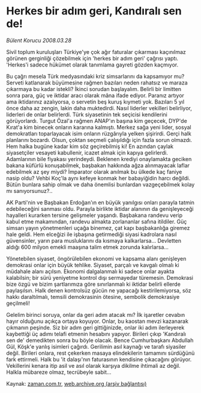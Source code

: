 # Herkes bir adım geri, Kandıralı sen de!

*Bülent Korucu 2008.03.28*

<tr><td class="metin" colspan="2" style="padding-top: 20px; padding-left: 5px; padding-right: 10px;">Sivil toplum kuruluşları Türkiye'ye çok ağır faturalar çıkarması kaçınılmaz görünen gerginliği çözebilmek için 'herkes bir adım geri' çağrısı yaptı. 'Herkes'i sadece hükümet olarak tanımlama gayreti gözden kaçmıyor.</td></tr><tr><td class="metin" colspan="2" style="padding-top: 20px; padding-left: 5px; padding-right: 10px;"><p>Bu çağrı mesela Türk medyasındaki kriz simsarlarını da kapsamıyor mu? Serveti katlanarak büyümesine rağmen bazıları neden rahatsız ve maraza çıkarmaya bu kadar istekli? İkinci sorudan başlayalım. Belirli bir limitten sonra para, güç ve iktidar aracı olarak mâna ifade ediyor. Paranız artıyor ama iktidarınız azalıyorsa, o servetin beş kuruş kıymeti yok. Bazıları 5 yıl önce daha az zengin, lakin daha muktedirdi. Nasıl liderler vekilleri belirliyor, liderleri de onlar belirlerdi. Türk siyasetinin tek seçicisi kendilerini görüyorlardı. Turgut Özal'a rağmen ANAP'ın başına kim geçecek, DYP'de Kırat'a kim binecek onların kararına kalmıştı. Merkez sağa yeni lider, sosyal demokratları toparlayacak isim onların rüzgârıyla yelken şişirirdi. Gerçi halk planlarını bozardı. Olsun, çoktan seçmeli çalışıldığı için fazla sorun olmazdı. Hem halka bugüne kadar kim söz geçirebilmiş ki! En azından çaylak siyasetçiler vesayeti kabullenir, icazet almak için kapıya gelirlerdi. Adamlarının bile fiyakası yerindeydi. Beklenen krediyi onaylamakta geciken bakana küfürlü konuşabilmek, başbakan hakkında ağza alınmayacak laflar edebilmek az şey miydi? İmparator olarak anılmak bu ülkede kaç faniye nasip oldu? Vehbi Koç'la aynı kefeye konmak her babayiğidin harcı değildi. Bütün bunlara sahip olmak ve daha önemlisi bunlardan vazgeçebilmek kolay mı sanıyorsunuz?..
<p>AK Parti'nin ve Başbakan Erdoğan'ın en büyük yanılgısı onları parayla tatmin edebileceğini sanması oldu. Parayla birlikte iktidar alanının da genişleyeceği hayalleri kurarken tersine gelişmeler yaşandı. Başbakana randevu verip kabul etme makamından, randevu almakta zorlananlar safına itildiler. Güç simsarı yayın yönetmenleri uçağa binemez, çat kapı başbakanlığa giremez hale geldi. Hem elceğizi ile işbaşına getirmediği siyasi kadrolara nasıl güvensinler, yarın para musluklarını da kısmaya kalkarlarsa... Devletten aldığı 600 milyon emekli maaşına talim etmek zorunda kalırlarsa...
<p>Yönetebilen siyaset, öngörülebilen ekonomi ve kapsama alanı genişleyen demokrasi onlar için büyük tehlike. Siyaset, parçalı ve kavgalı olmalı ki müdahale alanı açılsın. Ekonomi dalgalanmalı ki sadece onlar ayakta kalabilsin; bir sürü yeniyetme kontrol dışı sermayedar türemesin. Demokrasi bize özgü ve bizim şartlarımıza göre sınırlanmalı ki iktidar belirli ellerde paylaşılsın. Halk denen kontrolsüz gücün ne yapacağı kestirilemiyorsa, söz hakkı daraltılmalı, temsili demokrasinin ötesine, sembolik demokrasiye geçilmeli!
<p>Gelelim birinci soruya, onlar da geri adım atacak mı? İlk işaretler cevabın hayır olduğunu açıkça ortaya koyuyor. Onlar, bu kaostan mevzi kazanarak çıkmanın peşinde. Siz bir adım geri gittiğinizde, onlar iki adım ilerleyerek kaybettiği üç adımı telafi etmenin hesabını yapıyor. Birileri çıkıp 'Kandıralı sen de' demedikten sonra bu böyle olacak. Bence Cumhurbaşkanı Abdullah Gül, Köşk'e yanlış isimleri çağırdı. Gerilimin asıl kaynağı ve tarafı siyasiler değil. Birileri onlara, rest çekerken masaya elindekilerin tamamını sürdüğünü fark ettirmeli. Halk bu 'it dalaşı'nın faturasının kendisine çıkacağını görüyor. Vekillerini kenara itip asil ve asıl olarak karşıya dikilme ihtimali az değil. Halkla mübareze olmaz, tecrübeyle sabit...<br/></p></p></p></p></td></tr>

Kaynak: [zaman.com.tr](http://zaman.com.tr/yazar.do?yazino=670175), [web.archive.org (arşiv bağlantısı)](http://web.archive.org/web/20080610010214/http://www.zaman.com.tr:80/yazar.do?yazino=670175)
